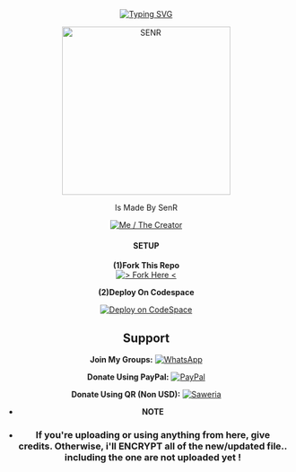 <div align="center">
<a href="https://git.io/typing-svg"><img src="https://readme-typing-svg.demolab.com?font=Kanit&size=35&duration=3000&pause=500&color=000000&background=8DBDC400&center=true&vCenter=true&random=false&width=435&lines=This+Repo+Was;Made+By+SenRyhn;or+SenR...;%3AD" alt="Typing SVG" /></a>

<p align="center">  
  <a href="https://github.com/SenRyhn">
    <img alt=SENR height="300" src="https://telegra.ph/file/67740444a10585f56ff12.jpg">
   
</a> 
    
</p>
<p align="center">
<a 
  
#### Is Made By SenR
  <a href="https://github.com/SenRyhn"><img title="Me / The Creator" src="https://img.shields.io/badge/Visit Me-h?color=black&style=for-the-badge&logo=GitHub"></a>
  
#### SETUP
**(1)Fork This Repo**
    <br>
<a href="https://github.com/SenRyhn/SenStore---Whatsapp-Bot/fork"><img title="> Fork Here <" src="https://img.shields.io/badge/> Fork Here <-h?color=black&style=for-the-badge&logo=stackshare"></a>

**(2)Deploy On Codespace**
<p align="center">
<a href="https://github.com/codespaces/new"><img title="Deploy on CodeSpace" src="https://img.shields.io/badge/DEPLOY CODESPACE-h?color=black&style=for-the-badge&logo=visualstudiocode"></a>
  
## Support

**Join My Groups:** 
<a href="https://chat.whatsapp.com/FCHvxQ7YcAsKZgASUsaNba"><img title="WhatsApp" src="https://img.shields.io/badge/My%20Community-h?color=darkGreen&style=for-the-badge&logo=WhatsApp"></a>
<p align="left">

**Donate Using PayPal:**
<a href="https://paypal.me/SenRyhn?country.x=ID&locale.x=id_ID"><img title="PayPal" src="https://img.shields.io/badge/Use%20PayPal-h?color=blue&style=for-the-badge&logo=PayPal"></a>
<p align="left">

**Donate Using QR (Non USD):**
<a href="https://saweria.co/SenR"><img title="Saweria" src="https://img.shields.io/badge/Scan%20QR To Pay-h?color=orange&style=for-the-badge&logo=BitCoin"></a>


- **NOTE**
- ### If you're uploading or using anything from here, give credits. Otherwise, i'll ENCRYPT all of the new/updated file.. including the one are not uploaded yet !
